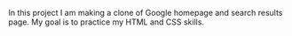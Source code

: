 In this project I am making a clone of Google homepage and search results page. My goal is to practice my HTML and CSS skills.
